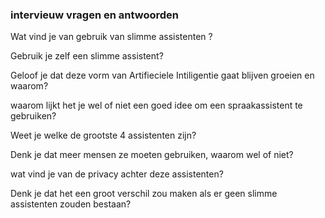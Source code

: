 ### intervieuw vragen en antwoorden

Wat vind je van gebruik van slimme assistenten ?

Gebruik je zelf een slimme assistent?

Geloof je dat deze vorm van Artifieciele Intiligentie gaat blijven groeien en waarom?

waarom lijkt het je wel of niet een goed idee om een spraakassistent te gebruiken?

Weet je welke de grootste 4 assistenten zijn?

Denk je dat meer mensen ze  moeten gebruiken, waarom wel of niet?

wat vind je van de privacy achter deze assistenten?

Denk je dat het een groot verschil zou maken als er geen slimme assistenten zouden bestaan?





